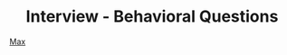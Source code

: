 <h1 align="center">Interview - Behavioral Questions</h1>

[Max](https://docs.google.com/document/d/1eLwODqkJBuVF7LCXzS5yc8ZwuomDEUJ26nCQ6UpTw_k/edit)
